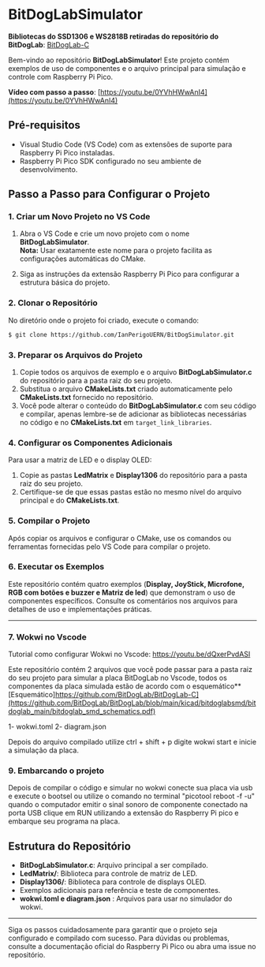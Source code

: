 # BitDogLabSimulator

**Bibliotecas do SSD1306 e WS2818B retiradas do repositório do BitDogLab**: [BitDogLab-C](https://github.com/BitDogLab/BitDogLab-C)

Bem-vindo ao repositório **BitDogLabSimulator**! Este projeto contém exemplos de uso de componentes e o arquivo principal para simulação e controle com Raspberry Pi Pico.

**Vídeo com passo a passo**: [https://youtu.be/0YVhHWwAnI4](https://youtu.be/0YVhHWwAnI4)

## Pré-requisitos

- Visual Studio Code (VS Code) com as extensões de suporte para Raspberry Pi Pico instaladas.
- Raspberry Pi Pico SDK configurado no seu ambiente de desenvolvimento.

## Passo a Passo para Configurar o Projeto

### 1. Criar um Novo Projeto no VS Code

1. Abra o VS Code e crie um novo projeto com o nome **BitDogLabSimulator**.  
   **Nota:** Usar exatamente este nome para o projeto facilita as configurações automáticas do CMake.

2. Siga as instruções da extensão Raspberry Pi Pico para configurar a estrutura básica do projeto.

### 2. Clonar o Repositório

No diretório onde o projeto foi criado, execute o comando:
```bash
$ git clone https://github.com/IanPerigoUERN/BitDogSimulator.git
```

### 3. Preparar os Arquivos do Projeto

1. Copie todos os arquivos de exemplo e o arquivo **BitDogLabSimulator.c** do repositório para a pasta raiz do seu projeto.
2. Substitua o arquivo **CMakeLists.txt** criado automaticamente pelo **CMakeLists.txt** fornecido no repositório.
3. Você pode alterar o conteúdo do **BitDogLabSimulator.c** com seu código e compilar, apenas lembre-se de adicionar as bibliotecas necessárias no código e no **CMakeLists.txt** em `target_link_libraries`.

### 4. Configurar os Componentes Adicionais

Para usar a matriz de LED e o display OLED:

1. Copie as pastas **LedMatrix** e **Display1306** do repositório para a pasta raiz do seu projeto.
2. Certifique-se de que essas pastas estão no mesmo nível do arquivo principal e do **CMakeLists.txt**.

### 5. Compilar o Projeto

Após copiar os arquivos e configurar o CMake, use os comandos ou ferramentas fornecidas pelo VS Code para compilar o projeto.

### 6. Executar os Exemplos

Este repositório contém quatro exemplos (**Display, JoyStick, Microfone, RGB com botões e buzzer e Matriz de led**) que demonstram o uso de componentes específicos. Consulte os comentários nos arquivos para detalhes de uso e implementações práticas.

---
### 7. Wokwi no Vscode

Tutorial como configurar Wokwi no Vscode: https://youtu.be/dQxerPvdASI

Este repositório contém 2 arquivos que você pode passar para a pasta raiz do seu projeto para simular a placa BitDogLab no Vscode, todos os componentes da placa simulada estão de acordo com o esquemático** [Esquemático]https://github.com/BitDogLab/BitDogLab-C](https://github.com/BitDogLab/BitDogLab/blob/main/kicad/bitdoglabsmd/bitdoglab_main/bitdoglab_smd_schematics.pdf)

1- wokwi.toml
2- diagram.json

Depois do arquivo compilado utilize ctrl  + shift + p digite wokwi start e inicie a simulação da placa.

### 9. Embarcando o projeto

Depois de compilar o código e simular no wokwi conecte sua placa via usb e execute o bootsel ou utilize o comando no terminal "picotool reboot -f -u" quando o computador emitir o sinal sonoro de componente conectado na porta USB clique em RUN utilizando a extensão do Raspberry Pi pico e embarque seu programa na placa.


## Estrutura do Repositório

- **BitDogLabSimulator.c**: Arquivo principal a ser compilado.
- **LedMatrix/**: Biblioteca para controle de matriz de LED.
- **Display1306/**: Biblioteca para controle de displays OLED.
- Exemplos adicionais para referência e teste de componentes.
- **wokwi.toml e diagram.json** : Arquivos para usar no simulador do wokwi.
---

Siga os passos cuidadosamente para garantir que o projeto seja configurado e compilado com sucesso. Para dúvidas ou problemas, consulte a documentação oficial do Raspberry Pi Pico ou abra uma issue no repositório.



